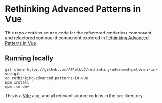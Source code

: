 # Rethinking Advanced Patterns in Vue

This repo contains source code for the refactored renderless component and refactored compound component explored in [Rethinking Advanced Patterns in Vue](https://rethinking-advanced-patterns-in-vue.alexvipond.dev).


## Running locally

```
git clone https://github.com/AlPalLLC/rethinking-advanced-patterns-in-vue.git
cd rethinking-advanced-patterns-in-vue
npm install
npm run dev
```

This is a [Vite](https://vitejs.dev) app, and all relevant source code is in the `src` directory.
